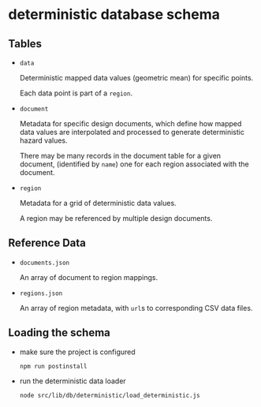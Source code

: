 # deterministic database schema


## Tables

- `data`

  Deterministic mapped data values (geometric mean) for specific points.

  Each data point is part of a `region`.

- `document`

  Metadata for specific design documents, which define how
    mapped data values are interpolated and processed to generate
    deterministic hazard values.

  There may be many records in the document table for a given document,
    (identified by `name`)
  one for each region associated with the document.

- `region`

  Metadata for a grid of deterministic data values.

  A region may be referenced by multiple design documents.


## Reference Data

- `documents.json`

  An array of document to region mappings.

- `regions.json`

  An array of region metadata, with `url`s to corresponding CSV data files.


## Loading the schema

- make sure the project is configured
  
  `npm run postinstall`

- run the deterministic data loader

  `node src/lib/db/deterministic/load_deterministic.js`

